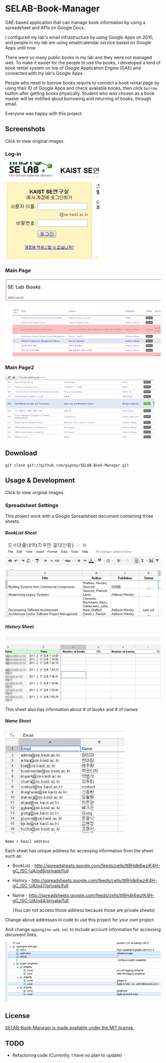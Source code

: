 SELAB-Book-Manager
==================

GAE-based application that can manage book information by using  a spreadsheet and APIs on Google Docs.

I configured my lab's email infrastructure by using Google Apps on 2010, 
and people in my lab are using email/calendar service based on Google Apps until now.

There were so many public books in my lab and they were not managed well.
To make it easier for the people to use the books, I developed a kind of book rental system on top of Google Application Engine (GAE)
and connected with my lab's Google Apps.

People who need to borrow books require to connect a book rental page by using their ID of Google Apps and 
check available books, then click `borrow` button after getting books physically. 
Student who was chosen as a book master will be notified about borrowing and returning of books, through email.

Everyone was happy with this project.

Screenshots
-----------------
Click to view original images.
### Log-in
[![Login](https://github.com/gigony/SELAB-Book-Manager/raw/master/Screenshots/Login_th.png)](https://github.com/gigony/SELAB-Book-Manager/raw/master/Screenshots/Login.png)

### Main Page
[![MainPage](https://github.com/gigony/SELAB-Book-Manager/raw/master/Screenshots/MainPage_th.png)](https://github.com/gigony/SELAB-Book-Manager/raw/master/Screenshots/MainPage.png)

### Main Page2
[![MainPage2](https://github.com/gigony/SELAB-Book-Manager/raw/master/Screenshots/MainPage2_th.png)](https://github.com/gigony/SELAB-Book-Manager/raw/master/Screenshots/MainPage2.png)

Download
--------

`git clone git://github.com/gigony/SELAB-Book-Manager.git`

Usage & Development
-------------------
Click to view original images.

### Spreadsheet Settings
This project work with a Google Spreadsheet document containing three sheets.


##### BookList Sheet
[![SpreadSheet1](https://github.com/gigony/SELAB-Book-Manager/raw/master/Screenshots/SpreadSheet1_th.png)](https://github.com/gigony/SELAB-Book-Manager/raw/master/Screenshots/SpreadSheet1.png)


##### History Sheet
[![SpreadSheet2](https://github.com/gigony/SELAB-Book-Manager/raw/master/Screenshots/SpreadSheet2_th.png)](https://github.com/gigony/SELAB-Book-Manager/raw/master/Screenshots/SpreadSheet2.png)

This sheet also has information about \# of books and \# of names


##### Name Sheet 
[![SpreadSheet3](https://github.com/gigony/SELAB-Book-Manager/raw/master/Screenshots/SpreadSheet3_th.png)](https://github.com/gigony/SELAB-Book-Manager/raw/master/Screenshots/SpreadSheet3.png)

`Name + Email address`


Each sheet has unique address for accessing information from the sheet such as: 
  * BookList - http://spreadsheets.google.com/feeds/cells/ttRHdk6wziK4H-gC_ISC-UA/od6/private/full
  * History - http://spreadsheets.google.com/feeds/cells/ttRHdk6wziK4H-gC_ISC-UA/od7/private/full
  * Name - http://spreadsheets.google.com/feeds/cells/ttRHdk6wziK4H-gC_ISC-UA/od4/private/full

    (You can not access those address because those are private sheets)

Change above addresses in code to use this project for your own project.

And change `appengine-web.xml` to include account information for accessing document links.

[![Configuration](https://github.com/gigony/SELAB-Book-Manager/raw/master/Screenshots/Configuration_th.png)](https://github.com/gigony/SELAB-Book-Manager/raw/master/Screenshots/Configuration.png)



License
-------
[SELAB-Book-Manager is made available under the MIT license.](http://gigony.mit-license.org/2010)




TODO
----
  * Refactoring code (Currently, I have no plan to update)

